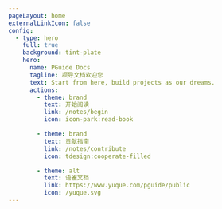 ```yaml
---
pageLayout: home
externalLinkIcon: false
config:
  - type: hero
    full: true
    background: tint-plate
    hero:
      name: PGuide Docs
      tagline: 项导文档欢迎您
      text: Start from here, build projects as our dreams.
      actions:
        - theme: brand
          text: 开始阅读
          link: /notes/begin
          icon: icon-park:read-book

        - theme: brand
          text: 贡献指南
          link: /notes/contribute
          icon: tdesign:cooperate-filled

        - theme: alt
          text: 语雀文档
          link: https://www.yuque.com/pguide/public
          icon: /yuque.svg   
---
```

